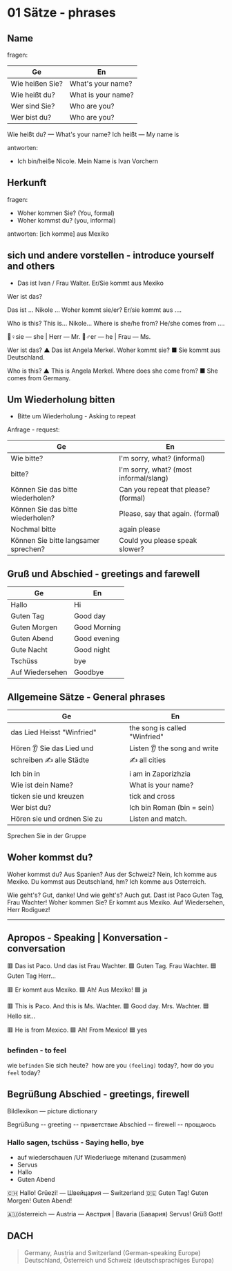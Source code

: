 # 01 Sätze - phrases

## Name

fragen:

| Ge               | En                 |
|------------------|--------------------|
| Wie heißen Sie?  | What's your name?  | 
| Wie heißt du?    | What is your name? | 
| Wer sind Sie?    | Who are you?       | 
| Wer bist du?     | Who are you?       | 

Wie heißt du? — What's your name?
Ich heißt — My name is

antworten:
- Ich bin/heiße Nicole. Mein Name is Ivan Vorchern

## Herkunft

fragen:
- Woher kommen Sie? (You, formal)
- Woher kommst du? (you, informal)

antworten:
[ich komme] aus Mexiko

## sich und andere vorstellen - introduce yourself and others

- Das ist Ivan / Frau Walter. Er/Sie kommt aus Mexiko

Wer ist das?

Das ist ... Nikole ... Woher kommt sie/er?
Er/sie kommt aus ....

Who is this?
This is... Nikole... Where is she/he from?
He/she comes from ....

👧♀sie — she | Herr — Mr.
👦♂er — he | Frau — Ms.

Wer ist das?
▲ Das ist Angela Merkel. Woher kommt sie?
■ Sie kommt aus Deutschland.

Who is this?
▲ This is Angela Merkel. Where does she come from?
■ She comes from Germany.

## Um Wiederholung bitten
- Bitte um Wiederholung - Asking to repeat

Anfrage - request:

| Ge                                   | En                                     |
|--------------------------------------|----------------------------------------|
| Wie bitte?                           | I'm sorry, what? (informal)            |
| bitte?                               | I'm sorry, what? (most informal/slang) |
| Können Sie das bitte wiederholen?    | Can you repeat that please? (formal)   |
| Können Sie das bitte wiederholen?    | Please, say that again. (formal)       |
| Nochmal bitte                        | again please                           |
| Können Sie bitte langsamer sprechen? | Could you please speak slower?         |

## Gruß und Abschied - greetings and farewell

| Ge              | En           |
|-----------------|--------------|
| Hallo           | Hi           |
| Guten Tag       | Good day     |
| Guten Morgen    | Good Morning |
| Guten Abend     | Good evening |
| Gute Nacht      | Good night   |
| Tschüss         | bye          |
| Auf Wiedersehen | Goodbye      |

## Allgemeine Sätze - General phrases


| Ge                                                 | En                                         |
|----------------------------------------------------|--------------------------------------------|
| das Lied Heisst "Winfried"                         | the song is called "Winfried"              |
| Hören 👂 Sie das Lied und schreiben ✍️ alle Städte | Listen 👂 the song and write ✍️ all cities |
| Ich bin in                                         | i am in Zaporizhzia                        |
| Wie ist dein Name?                                 | What is your name?                         |
| ticken sie und kreuzen                             | tick and cross                             |
| Wer bist du?                                       | Ich bin Roman (bin = sein)                 |
| Hören sie und ordnen Sie zu                        | Listen and match.                          |

Sprechen Sie in der Gruppe

## Woher kommst du? 

Woher kommst du? Aus Spanien?
Aus der Schweiz?
Nein, Ich komme aus Mexiko.
Du kommst aus Deutschland, hm?
Ich komme aus Osterreich.

Wie geht's?
Gut, danke!
Und wie geht's?
Auch gut.
Dast ist Paco
Guten Tag, Frau Wachter!
Woher kommen Sie?
Er kommt aus Mexiko.
Auf Wiedersehen, Herr Rodiguez!

___

## Apropos - Speaking | Konversation - conversation
🟥 Das ist Paco. Und das ist Frau Wachter.
🟩 Guten Tag. Frau Wachter.
🟦 Guten Tag Herr...

🟥 Er kommt aus Mexiko.
🟩 Ah! Aus Mexiko!
🟦 ja


🟥 This is Paco. And this is Ms. Wachter.
🟩 Good day. Mrs. Wachter.
🟦 Hello sir...

🟥 He is from Mexico.
🟩 Ah! From Mexico!
🟦 yes

### befinden - to feel

wie `befinden` Sie sich heute? 
how are you `(feeling)` today?, how do you `feel` today?

## Begrüßung Abschied - greetings, firewell
Bildlexikon — picture dictionary

Begrüßung -- greeting -- приветствие
Abschied -- firewell -- прощаюсь

### Hallo sagen, tschüss - Saying hello, bye
- auf wiederschauen /Uf Wiederluege mitenand (zusammen)
- Servus
- Hallo
- Guten Abend

🇨🇭 Hallo!  Grüezi! — Швейцария — Switzerland
🇩🇪 Guten Tag! Guten Morgen! Guten Abend!

🇦🇺österreich — Austria — Австрия | Bavaria (Бавария)
Servus!
Grüß Gott!

## DACH
> Germany, Austria and Switzerland (German-speaking Europe)
> Deutschland, Österreich und Schweiz (deutschsprachiges Europa)

